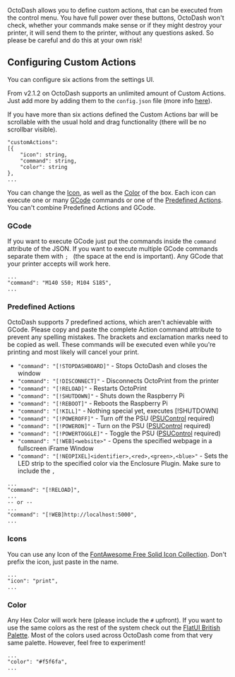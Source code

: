 OctoDash allows you to define custom actions, that can be executed from the control menu. You have full power over these buttons, OctoDash won't check, whether your commands make sense or if they might destroy your printer, it will send them to the printer, without any questions asked. So please be careful and do this at your own risk!

## Configuring Custom Actions
You can configure six actions from the settings UI. 

From v2.1.2 on OctoDash supports an unlimited amount of Custom Actions. Just add more by adding them to the `config.json` file (more info [here](https://github.com/UnchartedBull/OctoDash/wiki/Setup-&-Settings#manually-adjusting-the-settings)). 

If you have more than six actions defined the Custom Actions bar will be scrollable with the usual hold and drag functionality (there will be no scrollbar visible).

```
"customActions": 
[{
    "icon": string,
    "command": string,
    "color": string
},
...
```
You can change the [Icon](#icon), as well as the [Color](#color) of the box. Each icon can execute one or many [GCode](#gcode) commands or one of the [Predefined Actions](#predefined-actions). You can't combine Predefined Actions and GCode.

### GCode

If you want to execute GCode just put the commands inside the `command` attribute of the JSON. If you want to execute multiple GCode commands separate them with `; ` (the space at the end is important). Any GCode that your printer accepts will work here.

```
...
"command": "M140 S50; M104 S185",
...
```

### Predefined Actions

OctoDash supports 7 predefined actions, which aren't achievable with GCode. Please copy and paste the complete Action command attribute to prevent any spelling mistakes. The brackets and exclamation marks need to be copied as well. These commands will be executed even while you're printing and most likely will cancel your print.

- `"command": "[!STOPDASHBOARD]"` - Stops OctoDash and closes the window
- `"command": "[!DISCONNECT]"` - Disconnects OctoPrint from the printer
- `"command": "[!RELOAD]"` - Restarts OctoPrint
- `"command": "[!SHUTDOWN]"` - Shuts down the Raspberry Pi
- `"command": "[!REBOOT]"` - Reboots the Raspberry Pi
- `"command": "[!KILL]"` - Nothing special yet, executes [!SHUTDOWN]
- `"command": "[!POWEROFF]"` - Turn off the PSU ([PSUControl](https://plugins.octoprint.org/plugins/psucontrol/) required)
- `"command": "[!POWERON]"` - Turn on the PSU ([PSUControl](https://plugins.octoprint.org/plugins/psucontrol/) required)
- `"command": "[!POWERTOGGLE]"` - Toggle the PSU ([PSUControl](https://plugins.octoprint.org/plugins/psucontrol/) required)
- `"command": "[!WEB]<website>"` - Opens the specified webpage in a fullscreen iFrame Window
- `"command": "[!NEOPIXEL]<identifier>,<red>,<green>,<blue>"` - Sets the LED strip to the specified color via the Enclosure Plugin. Make sure to include the `,`
```
...
"command": "[!RELOAD]",
...
-- or --
...
"command": "[!WEB]http://localhost:5000",
...
```


### Icons

You can use any Icon of the [FontAwesome Free Solid Icon Collection](https://fontawesome.com/icons?d=gallery&s=solid&m=free). Don't prefix the icon, just paste in the name.

```
...
"icon": "print",
...
```

### Color

Any Hex Color will work here (please include the `#` upfront). If you want to use the same colors as the rest of the system check out the [FlatUI British Palette](https://flatuicolors.com/palette/gb). Most of the colors used across OctoDash come from that very same palette. However, feel free to experiment!

```
...
"color": "#f5f6fa",
...
```